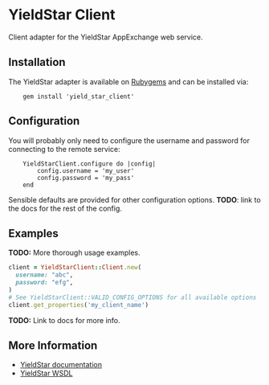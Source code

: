 # YieldStar Client #

Client adapter for the YieldStar AppExchange web service.

## Installation ##

The YieldStar adapter is available on [Rubygems][rubygems] and can be installed via:

        gem install 'yield_star_client'

## Configuration ##

You will probably only need to configure the username and password for connecting to the remote service:

        YieldStarClient.configure do |config|
            config.username = 'my_user'
            config.password = 'my_pass'
        end

Sensible defaults are provided for other configuration options. **TODO**: link to the docs for the rest of the config.

## Examples ##

**TODO:** More thorough usage examples.

```ruby
client = YieldStarClient::Client.new(
  username: "abc",
  password: "efg",
)
# See YieldStarClient::VALID_CONFIG_OPTIONS for all available options
client.get_properties('my_client_name')
```

**TODO:** Link to docs for more info.

## More Information ##

* [YieldStar documentation][yieldstar-docs]
* [YieldStar WSDL][yieldstar-wsdl]

 [rubygems]: http://rubygems.org/gems/yield_star_client
 [yieldstar-docs]: http://rmsws.yieldstar.com/rmsws/doc/AppExchange/index.html
 [yieldstar-wsdl]: http://rmsws.yieldstar.com/rmsws/AppExchange?wsdl
